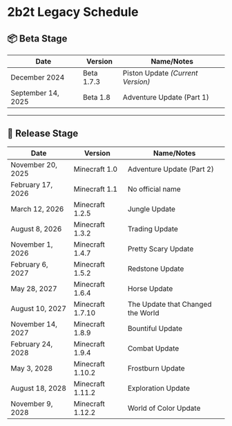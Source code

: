 # 2b2t Legacy Schedule

## 📦 Beta Stage

| Date             | Version       | Name/Notes                      |
|------------------|---------------|---------------------------------|
| December 2024    | Beta 1.7.3    | Piston Update *(Current Version)* |
| September 14, 2025 | Beta 1.8      | Adventure Update (Part 1)       |

---

## 🚀 Release Stage

| Date             | Version        | Name/Notes                         |
|------------------|----------------|------------------------------------|
| November 20, 2025 | Minecraft 1.0  | Adventure Update (Part 2)          |
| February 17, 2026 | Minecraft 1.1  | No official name                   |
| March 12, 2026    | Minecraft 1.2.5| Jungle Update                      |
| August 8, 2026    | Minecraft 1.3.2| Trading Update                     |
| November 1, 2026  | Minecraft 1.4.7| Pretty Scary Update                |
| February 6, 2027  | Minecraft 1.5.2| Redstone Update                    |
| May 28, 2027      | Minecraft 1.6.4| Horse Update                       |
| August 10, 2027   | Minecraft 1.7.10| The Update that Changed the World |
| November 14, 2027 | Minecraft 1.8.9| Bountiful Update                   |
| February 24, 2028 | Minecraft 1.9.4| Combat Update                      |
| May 3, 2028       | Minecraft 1.10.2| Frostburn Update                   |
| August 18, 2028   | Minecraft 1.11.2| Exploration Update                |
| November 9, 2028  | Minecraft 1.12.2| World of Color Update             
